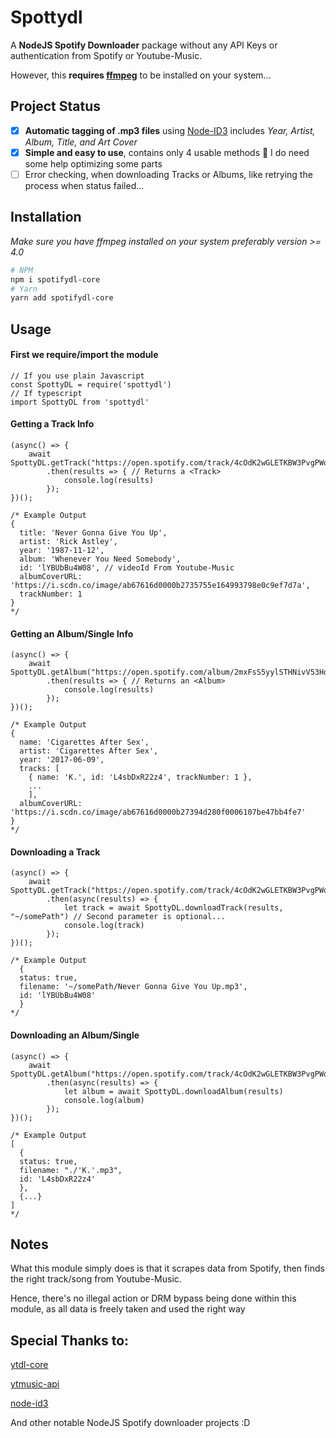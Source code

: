 # Spottydl

A **NodeJS Spotify Downloader** package without any API Keys or authentication from Spotify or Youtube-Music.

However, this **requires [ffmpeg](https://ffmpeg.org/download.html)** to be installed on your system...

## Project Status

- [x] **Automatic tagging of .mp3 files** using [Node-ID3](https://github.com/Zazama/node-id3) includes _Year, Artist, Album, Title, and Art Cover_
- [x] **Simple and easy to use**, contains only 4 usable methods 🤔 I do need some help optimizing some parts
- [ ] Error checking, when downloading Tracks or Albums, like retrying the process when status failed...

## Installation 

_Make sure you have ffmpeg installed on your system preferably version >= 4.0_

```sh
# NPM
npm i spotifydl-core
# Yarn
yarn add spotifydl-core
```

## Usage

#### First we require/import the module

```JS
// If you use plain Javascript
const SpottyDL = require('spottydl')
// If typescript
import SpottyDL from 'spottydl'
```

#### Getting a Track Info

```JS
(async() => {
    await SpottyDL.getTrack("https://open.spotify.com/track/4cOdK2wGLETKBW3PvgPWqT")
        .then(results => { // Returns a <Track>
            console.log(results)
        });
})();

/* Example Output
{
  title: 'Never Gonna Give You Up',
  artist: 'Rick Astley',
  year: '1987-11-12',
  album: 'Whenever You Need Somebody',
  id: 'lYBUbBu4W08', // videoId From Youtube-Music
  albumCoverURL: 'https://i.scdn.co/image/ab67616d0000b2735755e164993798e0c9ef7d7a',
  trackNumber: 1
}
*/
```

#### Getting an Album/Single Info

```JS
(async() => {
    await SpottyDL.getAlbum("https://open.spotify.com/album/2mxFsS5yylSTHNivV53HoA")
        .then(results => { // Returns an <Album>
            console.log(results)
        });
})();

/* Example Output
{
  name: 'Cigarettes After Sex',
  artist: 'Cigarettes After Sex',
  year: '2017-06-09',
  tracks: [
    { name: 'K.', id: 'L4sbDxR22z4', trackNumber: 1 },
    ...
    ],
  albumCoverURL: 'https://i.scdn.co/image/ab67616d0000b27394d280f0006107be47bb4fe7'
}
*/
```

#### Downloading a Track

```JS
(async() => {
    await SpottyDL.getTrack("https://open.spotify.com/track/4cOdK2wGLETKBW3PvgPWqT")
        .then(async(results) => {
            let track = await SpottyDL.downloadTrack(results, "~/somePath") // Second parameter is optional...
            console.log(track)
        });
})();

/* Example Output
  {
  status: true,
  filename: '~/somePath/Never Gonna Give You Up.mp3',
  id: 'lYBUbBu4W08'
  }
*/
```

#### Downloading an Album/Single

```JS
(async() => {
    await SpottyDL.getAlbum("https://open.spotify.com/track/4cOdK2wGLETKBW3PvgPWqT")
        .then(async(results) => {
            let album = await SpottyDL.downloadAlbum(results)
            console.log(album)
        });
})();

/* Example Output
[
  {
  status: true,
  filename: "./'K.'.mp3",
  id: 'L4sbDxR22z4'
  },
  {...}
]
*/
```

## Notes

What this module simply does is that it scrapes data from Spotify, then finds the right track/song from Youtube-Music.

Hence, there's no illegal action or DRM bypass being done within this module, as all data is freely taken and used the right way

## Special Thanks to:

[ytdl-core](https://github.com/fent/node-ytdl-core)

[ytmusic-api](https://github.com/zS1L3NT/ts-npm-ytmusic-api)

[node-id3](https://github.com/Zazama/node-id3)

And other notable NodeJS Spotify downloader projects :D
